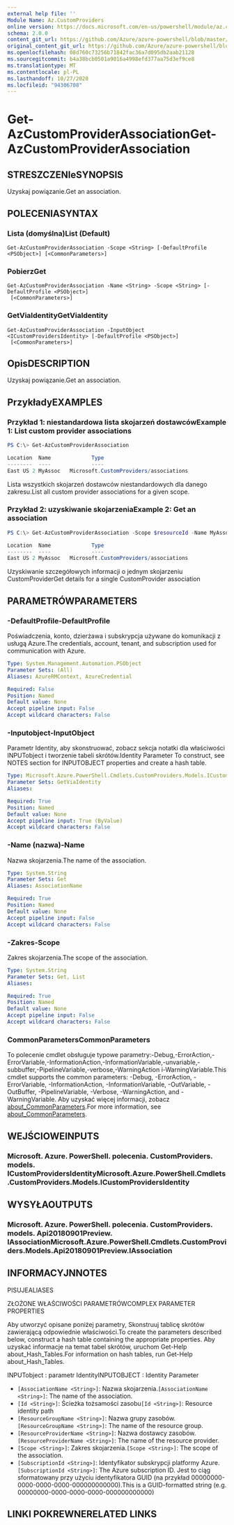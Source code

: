 ```yaml
---
external help file: ''
Module Name: Az.CustomProviders
online version: https://docs.microsoft.com/en-us/powershell/module/az.customproviders/get-azcustomproviderassociation
schema: 2.0.0
content_git_url: https://github.com/Azure/azure-powershell/blob/master/src/CustomProviders/help/Get-AzCustomProviderAssociation.md
original_content_git_url: https://github.com/Azure/azure-powershell/blob/master/src/CustomProviders/help/Get-AzCustomProviderAssociation.md
ms.openlocfilehash: 08d760c73256b71842fac36a7d095db2aab21128
ms.sourcegitcommit: b4a38bcb0501a9016a4998efd377aa75d3ef9ce8
ms.translationtype: MT
ms.contentlocale: pl-PL
ms.lasthandoff: 10/27/2020
ms.locfileid: "94306708"
---
```

# <span data-ttu-id="e2a5b-101">Get-AzCustomProviderAssociation</span><span class="sxs-lookup"><span data-stu-id="e2a5b-101">Get-AzCustomProviderAssociation</span></span>

## <span data-ttu-id="e2a5b-102">STRESZCZENIe</span><span class="sxs-lookup"><span data-stu-id="e2a5b-102">SYNOPSIS</span></span>
<span data-ttu-id="e2a5b-103">Uzyskaj powiązanie.</span><span class="sxs-lookup"><span data-stu-id="e2a5b-103">Get an association.</span></span>

## <span data-ttu-id="e2a5b-104">POLECENIA</span><span class="sxs-lookup"><span data-stu-id="e2a5b-104">SYNTAX</span></span>

### <span data-ttu-id="e2a5b-105">Lista (domyślna)</span><span class="sxs-lookup"><span data-stu-id="e2a5b-105">List (Default)</span></span>
```
Get-AzCustomProviderAssociation -Scope <String> [-DefaultProfile <PSObject>] [<CommonParameters>]
```

### <span data-ttu-id="e2a5b-106">Pobierz</span><span class="sxs-lookup"><span data-stu-id="e2a5b-106">Get</span></span>
```
Get-AzCustomProviderAssociation -Name <String> -Scope <String> [-DefaultProfile <PSObject>]
 [<CommonParameters>]
```

### <span data-ttu-id="e2a5b-107">GetViaIdentity</span><span class="sxs-lookup"><span data-stu-id="e2a5b-107">GetViaIdentity</span></span>
```
Get-AzCustomProviderAssociation -InputObject <ICustomProvidersIdentity> [-DefaultProfile <PSObject>]
 [<CommonParameters>]
```

## <span data-ttu-id="e2a5b-108">Opis</span><span class="sxs-lookup"><span data-stu-id="e2a5b-108">DESCRIPTION</span></span>
<span data-ttu-id="e2a5b-109">Uzyskaj powiązanie.</span><span class="sxs-lookup"><span data-stu-id="e2a5b-109">Get an association.</span></span>

## <span data-ttu-id="e2a5b-110">Przykłady</span><span class="sxs-lookup"><span data-stu-id="e2a5b-110">EXAMPLES</span></span>

### <span data-ttu-id="e2a5b-111">Przykład 1: niestandardowa lista skojarzeń dostawców</span><span class="sxs-lookup"><span data-stu-id="e2a5b-111">Example 1: List custom provider associations</span></span>
```powershell
PS C:\> Get-AzCustomProviderAssociation

Location  Name             Type
--------  ----             ----
East US 2 MyAssoc   Microsoft.CustomProviders/associations
```

<span data-ttu-id="e2a5b-112">Lista wszystkich skojarzeń dostawców niestandardowych dla danego zakresu.</span><span class="sxs-lookup"><span data-stu-id="e2a5b-112">List all custom provider associations for a given scope.</span></span>

### <span data-ttu-id="e2a5b-113">Przykład 2: uzyskiwanie skojarzenia</span><span class="sxs-lookup"><span data-stu-id="e2a5b-113">Example 2: Get an association</span></span>
```powershell
PS C:\> Get-AzCustomProviderAssociation -Scope $resourceId -Name MyAssoc

Location  Name             Type
--------  ----             ----
East US 2 MyAssoc   Microsoft.CustomProviders/associations
```

<span data-ttu-id="e2a5b-114">Uzyskiwanie szczegółowych informacji o jednym skojarzeniu CustomProvider</span><span class="sxs-lookup"><span data-stu-id="e2a5b-114">Get details for a single CustomProvider association</span></span>

## <span data-ttu-id="e2a5b-115">PARAMETRÓW</span><span class="sxs-lookup"><span data-stu-id="e2a5b-115">PARAMETERS</span></span>

### <span data-ttu-id="e2a5b-116">-DefaultProfile</span><span class="sxs-lookup"><span data-stu-id="e2a5b-116">-DefaultProfile</span></span>
<span data-ttu-id="e2a5b-117">Poświadczenia, konto, dzierżawa i subskrypcja używane do komunikacji z usługą Azure.</span><span class="sxs-lookup"><span data-stu-id="e2a5b-117">The credentials, account, tenant, and subscription used for communication with Azure.</span></span>

```yaml
Type: System.Management.Automation.PSObject
Parameter Sets: (All)
Aliases: AzureRMContext, AzureCredential

Required: False
Position: Named
Default value: None
Accept pipeline input: False
Accept wildcard characters: False
```

### <span data-ttu-id="e2a5b-118">-Inputobject</span><span class="sxs-lookup"><span data-stu-id="e2a5b-118">-InputObject</span></span>
<span data-ttu-id="e2a5b-119">Parametr Identity, aby skonstruować, zobacz sekcja notatki dla właściwości INPUTobject i tworzenie tabeli skrótów.</span><span class="sxs-lookup"><span data-stu-id="e2a5b-119">Identity Parameter To construct, see NOTES section for INPUTOBJECT properties and create a hash table.</span></span>

```yaml
Type: Microsoft.Azure.PowerShell.Cmdlets.CustomProviders.Models.ICustomProvidersIdentity
Parameter Sets: GetViaIdentity
Aliases:

Required: True
Position: Named
Default value: None
Accept pipeline input: True (ByValue)
Accept wildcard characters: False
```

### <span data-ttu-id="e2a5b-120">-Name (nazwa)</span><span class="sxs-lookup"><span data-stu-id="e2a5b-120">-Name</span></span>
<span data-ttu-id="e2a5b-121">Nazwa skojarzenia.</span><span class="sxs-lookup"><span data-stu-id="e2a5b-121">The name of the association.</span></span>

```yaml
Type: System.String
Parameter Sets: Get
Aliases: AssociationName

Required: True
Position: Named
Default value: None
Accept pipeline input: False
Accept wildcard characters: False
```

### <span data-ttu-id="e2a5b-122">-Zakres</span><span class="sxs-lookup"><span data-stu-id="e2a5b-122">-Scope</span></span>
<span data-ttu-id="e2a5b-123">Zakres skojarzenia.</span><span class="sxs-lookup"><span data-stu-id="e2a5b-123">The scope of the association.</span></span>

```yaml
Type: System.String
Parameter Sets: Get, List
Aliases:

Required: True
Position: Named
Default value: None
Accept pipeline input: False
Accept wildcard characters: False
```

### <span data-ttu-id="e2a5b-124">CommonParameters</span><span class="sxs-lookup"><span data-stu-id="e2a5b-124">CommonParameters</span></span>
<span data-ttu-id="e2a5b-125">To polecenie cmdlet obsługuje typowe parametry:-Debug,-ErrorAction,-ErrorVariable,-InformationAction,-InformationVariable,-unvariable,-subbuffer,-PipelineVariable,-verbose,-WarningAction i-WarningVariable.</span><span class="sxs-lookup"><span data-stu-id="e2a5b-125">This cmdlet supports the common parameters: -Debug, -ErrorAction, -ErrorVariable, -InformationAction, -InformationVariable, -OutVariable, -OutBuffer, -PipelineVariable, -Verbose, -WarningAction, and -WarningVariable.</span></span> <span data-ttu-id="e2a5b-126">Aby uzyskać więcej informacji, zobacz [about_CommonParameters](http://go.microsoft.com/fwlink/?LinkID=113216).</span><span class="sxs-lookup"><span data-stu-id="e2a5b-126">For more information, see [about_CommonParameters](http://go.microsoft.com/fwlink/?LinkID=113216).</span></span>

## <span data-ttu-id="e2a5b-127">WEJŚCIOWE</span><span class="sxs-lookup"><span data-stu-id="e2a5b-127">INPUTS</span></span>

### <span data-ttu-id="e2a5b-128">Microsoft. Azure. PowerShell. polecenia. CustomProviders. models. ICustomProvidersIdentity</span><span class="sxs-lookup"><span data-stu-id="e2a5b-128">Microsoft.Azure.PowerShell.Cmdlets.CustomProviders.Models.ICustomProvidersIdentity</span></span>

## <span data-ttu-id="e2a5b-129">WYSYŁA</span><span class="sxs-lookup"><span data-stu-id="e2a5b-129">OUTPUTS</span></span>

### <span data-ttu-id="e2a5b-130">Microsoft. Azure. PowerShell. polecenia. CustomProviders. models. Api20180901Preview. IAssociation</span><span class="sxs-lookup"><span data-stu-id="e2a5b-130">Microsoft.Azure.PowerShell.Cmdlets.CustomProviders.Models.Api20180901Preview.IAssociation</span></span>

## <span data-ttu-id="e2a5b-131">INFORMACYJN</span><span class="sxs-lookup"><span data-stu-id="e2a5b-131">NOTES</span></span>

<span data-ttu-id="e2a5b-132">PISUJE</span><span class="sxs-lookup"><span data-stu-id="e2a5b-132">ALIASES</span></span>

<span data-ttu-id="e2a5b-133">ZŁOŻONE WŁAŚCIWOŚCI PARAMETRÓW</span><span class="sxs-lookup"><span data-stu-id="e2a5b-133">COMPLEX PARAMETER PROPERTIES</span></span>

<span data-ttu-id="e2a5b-134">Aby utworzyć opisane poniżej parametry, Skonstruuj tablicę skrótów zawierającą odpowiednie właściwości.</span><span class="sxs-lookup"><span data-stu-id="e2a5b-134">To create the parameters described below, construct a hash table containing the appropriate properties.</span></span> <span data-ttu-id="e2a5b-135">Aby uzyskać informacje na temat tabel skrótów, uruchom Get-Help about_Hash_Tables.</span><span class="sxs-lookup"><span data-stu-id="e2a5b-135">For information on hash tables, run Get-Help about_Hash_Tables.</span></span>


<span data-ttu-id="e2a5b-136">INPUTobject <ICustomProvidersIdentity> : parametr Identity</span><span class="sxs-lookup"><span data-stu-id="e2a5b-136">INPUTOBJECT <ICustomProvidersIdentity>: Identity Parameter</span></span>
  - <span data-ttu-id="e2a5b-137">`[AssociationName <String>]`: Nazwa skojarzenia.</span><span class="sxs-lookup"><span data-stu-id="e2a5b-137">`[AssociationName <String>]`: The name of the association.</span></span>
  - <span data-ttu-id="e2a5b-138">`[Id <String>]`: Ścieżka tożsamości zasobu</span><span class="sxs-lookup"><span data-stu-id="e2a5b-138">`[Id <String>]`: Resource identity path</span></span>
  - <span data-ttu-id="e2a5b-139">`[ResourceGroupName <String>]`: Nazwa grupy zasobów.</span><span class="sxs-lookup"><span data-stu-id="e2a5b-139">`[ResourceGroupName <String>]`: The name of the resource group.</span></span>
  - <span data-ttu-id="e2a5b-140">`[ResourceProviderName <String>]`: Nazwa dostawcy zasobów.</span><span class="sxs-lookup"><span data-stu-id="e2a5b-140">`[ResourceProviderName <String>]`: The name of the resource provider.</span></span>
  - <span data-ttu-id="e2a5b-141">`[Scope <String>]`: Zakres skojarzenia.</span><span class="sxs-lookup"><span data-stu-id="e2a5b-141">`[Scope <String>]`: The scope of the association.</span></span>
  - <span data-ttu-id="e2a5b-142">`[SubscriptionId <String>]`: Identyfikator subskrypcji platformy Azure.</span><span class="sxs-lookup"><span data-stu-id="e2a5b-142">`[SubscriptionId <String>]`: The Azure subscription ID.</span></span> <span data-ttu-id="e2a5b-143">Jest to ciąg sformatowany przy użyciu identyfikatora GUID (na przykład 00000000-0000-0000-0000-000000000000).</span><span class="sxs-lookup"><span data-stu-id="e2a5b-143">This is a GUID-formatted string (e.g. 00000000-0000-0000-0000-000000000000)</span></span>

## <span data-ttu-id="e2a5b-144">LINKI POKREWNE</span><span class="sxs-lookup"><span data-stu-id="e2a5b-144">RELATED LINKS</span></span>

